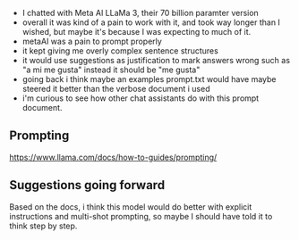 - I chatted with Meta AI LLaMa 3, their 70 billion paramter version
- overall it was kind of a pain to work with it, and took way longer than I wished, but maybe it's
  because I was expecting to much of it.
- metaAI was a pain to prompt properly
- it kept giving me overly complex sentence structures
- it would use suggestions as justification to mark answers wrong such as "a mi me gusta" instead it
  should be "me gusta"
- going back i think maybe an examples prompt.txt would have maybe steered it better than the
  verbose document i used
- i'm curious to see how other chat assistants do with this prompt document.

## Prompting 

https://www.llama.com/docs/how-to-guides/prompting/

## Suggestions going forward

Based on the docs, i think this model would do better with explicit instructions and multi-shot
prompting, so maybe I should have told it to think step by step.